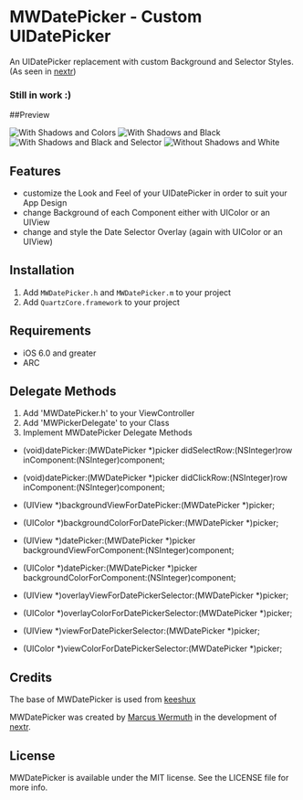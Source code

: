 MWDatePicker - Custom UIDatePicker
===================================

An UIDatePicker replacement with custom Background and Selector Styles. (As seen in [nextr](https://itunes.apple.com/de/app/nextr/id628098698?mt=8))

### Still in work :)

##Preview

![With Shadows and Colors](http://f.cl.ly/items/2F0k1C0y0r2E453l2F3B/Bildschirmfoto%202013-06-11%20um%2016.50.06.png)
![With Shadows and Black](http://f.cl.ly/items/1A171P1q1z1r070G2s30/Bildschirmfoto%202013-06-11%20um%2016.50.41.png)
![With Shadows and Black and Selector](http://f.cl.ly/items/072H2m3n3o010E211f2Q/Bildschirmfoto%202013-06-11%20um%2016.52.00.png)
![Without Shadows and White](http://f.cl.ly/items/1p1o1g1t183C2t0Y161e/Bildschirmfoto%202013-06-11%20um%2016.52.40.png)


## Features

- customize the Look and Feel of your UIDatePicker in order to suit your App Design
- change Background of each Component either with UIColor or an UIView
- change and style the Date Selector Overlay (again with UIColor or an UIView)

## Installation

1. Add `MWDatePicker.h` and `MWDatePicker.m` to your project
2. Add `QuartzCore.framework` to your project

## Requirements

- iOS 6.0 and greater
- ARC

## Delegate Methods

1. Add 'MWDatePicker.h' to your ViewController
2. Add 'MWPickerDelegate' to your Class
3. Implement MWDatePicker Delegate Methods

- (void)datePicker:(MWDatePicker \*)picker didSelectRow:(NSInteger)row inComponent:(NSInteger)component;
- (void)datePicker:(MWDatePicker \*)picker didClickRow:(NSInteger)row inComponent:(NSInteger)component;

- (UIView \*)backgroundViewForDatePicker:(MWDatePicker \*)picker;
- (UIColor \*)backgroundColorForDatePicker:(MWDatePicker \*)picker;

- (UIView \*)datePicker:(MWDatePicker \*)picker backgroundViewForComponent:(NSInteger)component;
- (UIColor \*)datePicker:(MWDatePicker \*)picker backgroundColorForComponent:(NSInteger)component;

- (UIView \*)overlayViewForDatePickerSelector:(MWDatePicker \*)picker;
- (UIColor \*)overlayColorForDatePickerSelector:(MWDatePicker \*)picker;

- (UIView \*)viewForDatePickerSelector:(MWDatePicker \*)picker;
- (UIColor \*)viewColorForDatePickerSelector:(MWDatePicker \*)picker;

## Credits
The base of MWDatePicker is used from [keeshux](https://github.com/keeshux/KSAdvancedPicker)

MWDatePicker was created by [Marcus Wermuth](http://www.mwermuth.com) in the development of [nextr](https://itunes.apple.com/de/app/nextr/id628098698?mt=8).


## License
MWDatePicker is available under the MIT license. See the LICENSE file for more info.

